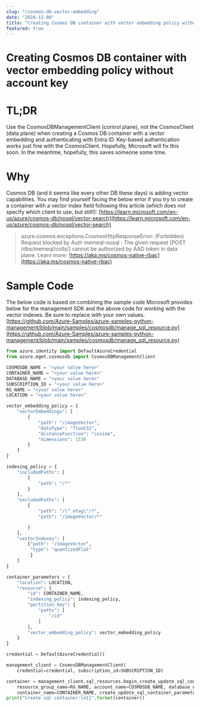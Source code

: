```yaml
---
slug: "/cosmos-db-vector-embedding"
date: "2024-12-08"
title: "Creating Cosmos DB container with vector embedding policy without account key"
featured: true
---
```


# Creating Cosmos DB container with vector embedding policy without account key

# TL;DR

Use the CosmosDBManagementClient (control plane), not the CosmosClient (data plane) when creating a Cosmos DB container with a vector embedding and authenticating with Entra ID. Key-based authentication works just fine with the CosmosClient. Hopefully, Microsoft will fix this soon. In the meantime, hopefully, this saves someone some time.

# Why

Cosmos DB (and it seems like every other DB these days) is adding vector capabilities. You may find yourself facing the below error if you try to create a container with a vector index field following this article (which does not specify which client to use, but still!): [https://learn.microsoft.com/en-us/azure/cosmos-db/nosql/vector-search](https://learn.microsoft.com/en-us/azure/cosmos-db/nosql/vector-search)

> azure.cosmos.exceptions.CosmosHttpResponseError: (Forbidden) Request blocked by Auth memeql-nosql : The given request \[POST /dbs/memeql/colls/\] cannot be authorized by AAD token in data plane. Learn more: [https://aka.ms/cosmos-native-rbac](https://aka.ms/cosmos-native-rbac)

# Sample Code

The below code is based on combining the sample code Microsoft provides below for the management SDK and the above code for working with the vector indexes. Be sure to replace <your value here> with your own values.  
[https://github.com/Azure-Samples/azure-samples-python-management/blob/main/samples/cosmosdb/manage_sql_resource.py](https://github.com/Azure-Samples/azure-samples-python-management/blob/main/samples/cosmosdb/manage_sql_resource.py)

```python
from azure.identity import DefaultAzureCredential
from azure.mgmt.cosmosdb import CosmosDBManagementClient

COSMOSDB_NAME = "<your value here>"
CONTAINER_NAME = "<your value here>"
DATABASE_NAME = "<your value here>"
SUBSCRIPTION_ID = "<your value here>"
RG_NAME = "<your value here>"
LOCATION = "<your value here>"

vector_embedding_policy = {
    "vectorEmbeddings": [
        {
            "path": "/imageVector",
            "dataType": "float32",
            "distanceFunction": "cosine",
            "dimensions": 1536
        }
    ]
}

indexing_policy = {
    "includedPaths": [
        {
            "path": "/*"
        }
    ],
    "excludedPaths": [
        {
            "path": "/\"_etag\"/?",
            "path": "/imageVector/*"

        }
    ],
    "vectorIndexes": [
        {"path": "/imageVector",
         "type": "quantizedFlat"
         }
    ]
}

container_parameters = {
    "location": LOCATION,
    "resource": {
        "id": CONTAINER_NAME,
        "indexing_policy": indexing_policy,
        "partition_key": {
            "paths": [
                "/id"
            ]
        },
        "vector_embedding_policy": vector_embedding_policy
    }
}

credential = DefaultAzureCredential()

management_client = CosmosDBManagementClient(
    credential=credential, subscription_id=SUBSCRIPTION_ID)

container = management_client.sql_resources.begin_create_update_sql_container(
    resource_group_name=RG_NAME, account_name=COSMOSDB_NAME, database_name=DATABASE_NAME,
    container_name=CONTAINER_NAME, create_update_sql_container_parameters=container_parameters).result()
print("Create sql container:\n{}".format(container))
```
